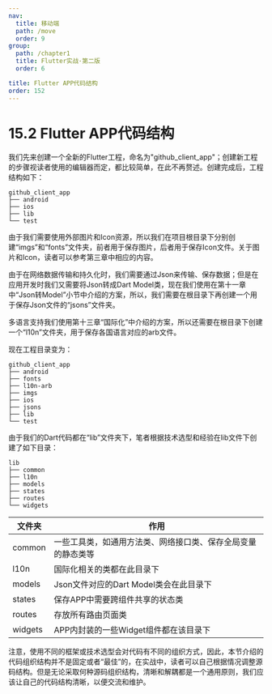 ```yaml
---
nav:
  title: 移动端
  path: /move
  order: 9
group:
  path: /chapter1
  title: Flutter实战·第二版
  order: 6

title: Flutter APP代码结构
order: 152
---
```


# 15.2 Flutter APP代码结构

我们先来创建一个全新的Flutter工程，命名为"github_client_app"；创建新工程的步骤视读者使用的编辑器而定，都比较简单，在此不再赘述。创建完成后，工程结构如下：

```shell
github_client_app
├── android
├── ios
├── lib
└── test
```

由于我们需要使用外部图片和Icon资源，所以我们在项目根目录下分别创建“imgs”和“fonts”文件夹，前者用于保存图片，后者用于保存Icon文件。关于图片和Icon，读者可以参考第三章中相应的内容。

由于在网络数据传输和持久化时，我们需要通过Json来传输、保存数据；但是在应用开发时我们又需要将Json转成Dart Model类，现在我们使用在第十一章中“Json转Model”小节中介绍的方案，所以，我们需要在根目录下再创建一个用于保存Json文件的“jsons”文件夹。

多语言支持我们使用第十三章“国际化”中介绍的方案，所以还需要在根目录下创建一个“l10n”文件夹，用于保存各国语言对应的arb文件。

现在工程目录变为：

```shell
github_client_app
├── android
├── fonts
├── l10n-arb
├── imgs
├── ios
├── jsons
├── lib
└── test
```

由于我们的Dart代码都在“lib”文件夹下，笔者根据技术选型和经验在lib文件下创建了如下目录：

```shell
lib
├── common
├── l10n
├── models
├── states
├── routes
└── widgets 
```

| 文件夹  | 作用                                                         |
| ------- | ------------------------------------------------------------ |
| common  | 一些工具类，如通用方法类、网络接口类、保存全局变量的静态类等 |
| l10n    | 国际化相关的类都在此目录下                                   |
| models  | Json文件对应的Dart Model类会在此目录下                       |
| states  | 保存APP中需要跨组件共享的状态类                              |
| routes  | 存放所有路由页面类                                           |
| widgets | APP内封装的一些Widget组件都在该目录下                        |

注意，使用不同的框架或技术选型会对代码有不同的组织方式，因此，本节介绍的代码组织结构并不是固定或者“最佳”的，在实战中，读者可以自己根据情况调整源码结构。但是无论采取何种源码组织结构，清晰和解耦都是一个通用原则，我们应该让自己的代码结构清晰，以便交流和维护。







